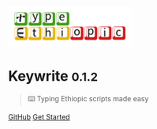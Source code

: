 ![logo](_media/logo.png)

# Keywrite <small>0.1.2</small>

> ⌨️ Typing Ethiopic scripts made easy

[GitHub](https://github.com/eyuelberga/keywrite)
[Get Started](#keywrite)
